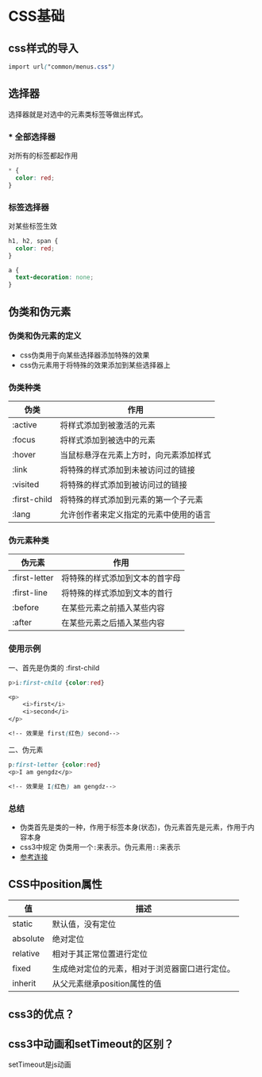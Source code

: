 # CSS基础

## css样式的导入

```css
import url("common/menus.css")
```



## 选择器

选择器就是对选中的元素类标签等做出样式。

### * 全部选择器

对所有的标签都起作用

```css
* {
  color: red;
}
```

### 标签选择器

对某些标签生效

```css
h1, h2, span {
  color: red;
}

a {
  text-decoration: none;
}
```





## 伪类和伪元素

### 伪类和伪元素的定义

* css伪类用于向某些选择器添加特殊的效果
* css伪元素用于将特殊的效果添加到某些选择器上

### 伪类种类

| 伪类         | 作用                                   |
| ------------ | -------------------------------------- |
| :active      | 将样式添加到被激活的元素               |
| :focus       | 将样式添加到被选中的元素               |
| :hover       | 当鼠标悬浮在元素上方时，向元素添加样式 |
| :link        | 将特殊的样式添加到未被访问过的链接     |
| :visited     | 将特殊的样式添加到被访问过的链接       |
| :first-child | 将特殊的样式添加到元素的第一个子元素   |
| :lang        | 允许创作者来定义指定的元素中使用的语言 |

### 伪元素种类

| 伪元素        | 作用                           |
| ------------- | ------------------------------ |
| :first-letter | 将特殊的样式添加到文本的首字母 |
| :first-line   | 将特殊的样式添加到文本的首行   |
| :before       | 在某些元素之前插入某些内容     |
| :after        | 在某些元素之后插入某些内容     |

### 使用示例

一、首先是伪类的 :first-child

```css
p>i:first-child {color:red}

<p>
	<i>first</i>
	<i>second</i>
</p>

<!-- 效果是 first(红色) second-->
```

二、伪元素

```css
p:first-letter {color:red}
<p>I am gengdz</p>

<!-- 效果是 I(红色) am gengdz-->
```



### 总结

* 伪类首先是类的一种，作用于标签本身(状态)，伪元素首先是元素，作用于内容本身
* css3中规定 伪类用一个`:`来表示。伪元素用`::`来表示
* [参考连接](https://segmentfault.com/a/1190000000484493)



## CSS中position属性

| 值       | 描述                                           |
| -------- | ---------------------------------------------- |
| static   | 默认值，没有定位                               |
| absolute | 绝对定位                                       |
| relative | 相对于其正常位置进行定位                       |
| fixed    | 生成绝对定位的元素，相对于浏览器窗口进行定位。 |
| inherit  | 从父元素继承position属性的值                   |



## css3的优点？





## css3中动画和setTimeout的区别？

setTimeout是js动画

